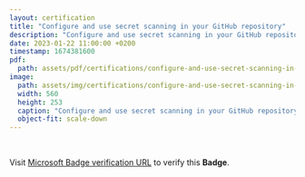 ```yaml
---
layout: certification
title: "Configure and use secret scanning in your GitHub repository"
description: "Configure and use secret scanning in your GitHub repository"
date: 2023-01-22 11:00:00 +0200
timestamp: 1674381600
pdf:
  path: assets/pdf/certifications/configure-and-use-secret-scanning-in-your-github-repository.pdf
image:
  path: assets/img/certifications/configure-and-use-secret-scanning-in-your-github-repository.webp
  width: 560
  height: 253
  caption: "Configure and use secret scanning in your GitHub repository"
  object-fit: scale-down
---
```


<br />

<p class="lead text-center">
  Visit <a href="https://learn.microsoft.com/en-us/training/achievements/learn.github.configure-and-use-secret-scanning-in-your-github-repository.badge?username=char0n">Microsoft Badge verification URL</a> to verify this <strong>Badge</strong>.
</p>
